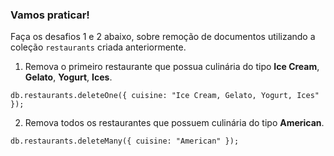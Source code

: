### Vamos praticar!

Faça os desafios 1 e 2 abaixo, sobre remoção de documentos utilizando a coleção `restaurants` criada anteriormente.

1. Remova o primeiro restaurante que possua culinária do tipo **Ice Cream**, **Gelato**, **Yogurt**, **Ices**.

```
db.restaurants.deleteOne({ cuisine: "Ice Cream, Gelato, Yogurt, Ices" });
```

2. Remova todos os restaurantes que possuem culinária do tipo **American**.

```
db.restaurants.deleteMany({ cuisine: "American" });
```

